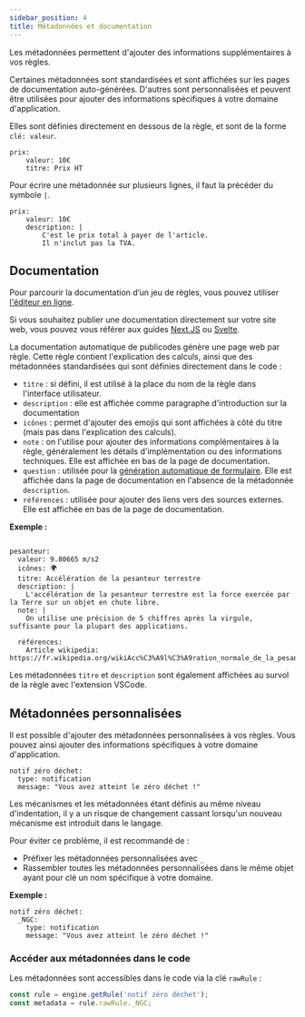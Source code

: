 ```yaml
---
sidebar_position: 4
title: Métadonnées et documentation
---
```


Les métadonnées permettent d'ajouter des informations supplémentaires à vos règles.

Certaines métadonnées sont standardisées et sont affichées sur les pages de documentation auto-générées. D'autres sont personnalisées et peuvent être utilisées pour ajouter des informations spécifiques à votre domaine d'application.

Elles sont définies directement en dessous de la règle, et sont de la forme `clé: valeur`.

```publicodes*
prix:
    valeur: 10€
    titre: Prix HT
```

Pour écrire une métadonnée sur plusieurs lignes, il faut la précéder du symbole `|`.

```publicodes
prix:
    valeur: 10€
    description: |
        C'est le prix total à payer de l'article.
        Il n'inclut pas la TVA.
```

## Documentation

<Callout type="tip">

Pour parcourir la documentation d’un jeu de règles, vous pouvez utiliser [l'éditeur en ligne](https://publi.codes/studio).

Si vous souhaitez publier une documentation directement sur votre site web, vous pouvez vous référer aux guides [Next.JS](/docs/guides/nextjs) ou [Svelte](/docs/guides/svelte).

</Callout>

La documentation automatique de publicodes génère une page web par règle. Cette règle contient l'explication des calculs, ainsi que des métadonnées standardisées qui sont définies directement dans le code :

- `titre` : si défini, il est utilisé à la place du nom de la règle dans l'interface utilisateur.
- `description` : elle est affichée comme paragraphe d'introduction sur la documentation
- `icônes` : permet d'ajouter des emojis qui sont affichées à côté du titre (mais pas dans l'explication des calculs).
- `note` : on l'utilise pour ajouter des informations complémentaires à la règle, généralement les détails d'implémentation ou des informations techniques. Elle est affichée en bas de la page de documentation.
- `question` : utilisée pour la [génération automatique de formulaire](/docs/guides/formulaire). Elle est affichée dans la page de documentation en l'absence de la métadonnée `description`.
- `références` : utilisée pour ajouter des liens vers des sources externes. Elle est affichée en bas de la page de documentation.

**Exemple :**

```publicodes

pesanteur:
  valeur: 9.80665 m/s2
  icônes: 🌍
  titre: Accélération de la pesanteur terrestre
  description: |
    L'accélération de la pesanteur terrestre est la force exercée par la Terre sur un objet en chute libre.
  note: |
    On utilise une précision de 5 chiffres après la virgule, suffisante pour la plupart des applications.

  références:
    Article wikipedia: https://fr.wikipedia.org/wikiAcc%C3%A9l%C3%A9ration_normale_de_la_pesanteur_terrestre

```

<Callout type="info" title="Extension VSCode">

Les métadonnées `titre` et `description` sont également affichées au survol de la règle avec l'extension VSCode.

</Callout>

## Métadonnées personnalisées

Il est possible d'ajouter des métadonnées personnalisées à vos règles. Vous pouvez ainsi ajouter des informations spécifiques à votre domaine d'application.

```publicodes
notif zéro déchet:
  type: notification
  message: "Vous avez atteint le zéro déchet !"
```

<Callout type="warning">

Les mécanismes et les métadonnées étant définis au même niveau d'indentation, il y a un risque de changement cassant lorsqu'un nouveau mécanisme est introduit dans le langage.

Pour éviter ce problème, il est recommandé de :

- Préfixer les métadonnées personnalisées avec `_`
- Rassembler toutes les métadonnées personnalisées dans le même objet ayant pour clé un nom spécifique à votre domaine.

**Exemple :**

```publicodes
notif zéro déchet:
  _NGC:
    type: notification
    message: "Vous avez atteint le zéro déchet !"

```

</Callout>

### Accéder aux métadonnées dans le code

Les métadonnées sont accessibles dans le code via la clé `rawRule` :

```javascript
const rule = engine.getRule('notif zéro déchet');
const metadata = rule.rawRule._NGC;
```
